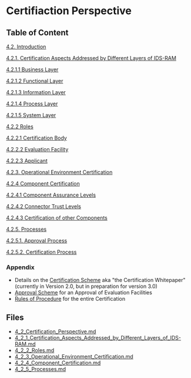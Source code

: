 # Certifiaction Perspective

## Table of Content ##

[4.2. Introduction](./4_2_Certification_Perspective.md)

[4.2.1. Certification Aspects Addressed by Different Layers of IDS-RAM](./4_2_1_Certification_Aspects_Addressed_by_Different_Layers_of_IDS-RAM.md#certification-aspects-addressed-by-the-different-layers-of-the-ids-ram)

[4.2.1.1 Business Layer](./4_2_1_Certification_Aspects_Addressed_by_Different_Layers_of_IDS-RAM.md#business-layer)

[4.2.1.2 Functional Layer](./4_2_1_Certification_Aspects_Addressed_by_Different_Layers_of_IDS-RAM.md#functional-layer)

[4.2.1.3 Information Layer](./4_2_1_Certification_Aspects_Addressed_by_Different_Layers_of_IDS-RAM.md#information-layer)

[4.2.1.4 Process Layer](./4_2_1_Certification_Aspects_Addressed_by_Different_Layers_of_IDS-RAM.md#process-layer)

[4.2.1.5 System Layer](./4_2_1_Certification_Aspects_Addressed_by_Different_Layers_of_IDS-RAM.md#system-layer)

[4.2.2 Roles](./4_2_2_Roles.md#roles)

[4.2.2.1 Certification Body](./4_2_2_Roles.md#certification-body)

[4.2.2.2 Evaluation Facility](./4_2_2_Roles.md#evaluation-facility)

[4.2.2.3 Applicant](./4_2_2_Roles.md#applicant)

[4.2.3. Operational Environment Certification](./4_2_3_Operational_Environment_Certification.md)

[4.2.4 Component Certification](./4_2_4_Component_Certification.md#component-certification)

[4.2.4.1 Component Assurance Levels](./4_2_4_Component_Certification.md#component-assurance-levels)

[4.2.4.2 Connector Trust Levels](./4_2_4_Component_Certification.md#connector-trust-levels)

[4.2.4.3 Certification of other Components](./4_2_4_Component_Certification.md#certification-of-other-components)

[4.2.5. Processes](./4_2_5_Processes.md#certification-processes)

[4.2.5.1. Approval Process](./4_2_5_Processes.md#approval-of-evaluation-facilities)

[4.2.5.2. Certification Process](./4_2_5_Processes.md#certification-process-for-operational-environments-and-core-components)

### Appendix ###

- Details on the [Certification Scheme](./CertificationScheme/) aka "the Certification Whitepaper" (currently in Version 2.0, but in preparation for version 3.0)
- [Approval Scheme](./ApprovalScheme/) for an Approval of Evaluation Facilities
- [Rules of Procedure](./RulesOfProcedure/) for the entire Certification

## Files ##

- [4_2_Certification_Perspective.md](./4_2_Certification_Perspective.md)
- [4_2_1_Certification_Aspects_Addressed_by_Different_Layers_of_IDS-RAM.md](./4_2_1_Certification_Aspects_Addressed_by_Different_Layers_of_IDS-RAM.md)
- [4_2_2_Roles.md](./4_2_2_Roles.md)
- [4_2_3_Operational_Environment_Certification.md](./4_2_3_Operational_Environment_Certification.md)
- [4_2_4_Component_Certification.md](./4_2_4_Component_Certification.md)
- [4_2_5_Processes.md](./4_2_5_Processes.md)